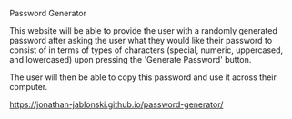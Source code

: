 Password Generator

This website will be able to provide the user with a randomly generated password after asking the user what they would like their password to consist of in terms of types of characters (special, numeric, uppercased, and lowercased) upon pressing the 'Generate Password' button.

The user will then be able to copy this password and use it across their computer.

https://jonathan-jablonski.github.io/password-generator/
